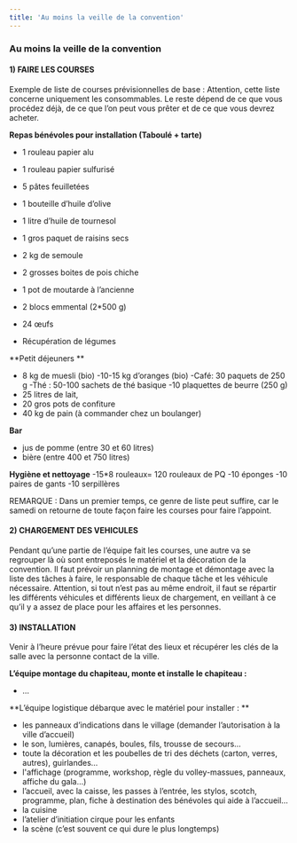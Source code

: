 ```yaml
---
title: 'Au moins la veille de la convention'
---
```


### Au moins la veille de la convention

#### 1)	FAIRE LES COURSES 

Exemple de liste de courses prévisionnelles de base : 
Attention, cette liste concerne uniquement les consommables. Le reste dépend de ce que vous procédez déjà, de ce que l’on peut vous prêter et de ce que vous devrez acheter.

**Repas bénévoles pour installation (Taboulé + tarte)**
- 1 rouleau papier alu
- 1 rouleau papier sulfurisé 
- 5 pâtes feuilletées
- 1 bouteille d’huile d’olive
- 1 litre d’huile de tournesol
- 1 gros paquet de raisins secs 
- 2 kg de semoule
- 2 grosses boites de pois chiche
- 1 pot de moutarde à l’ancienne 
- 2 blocs emmental (2*500 g) 
- 24 œufs

- Récupération de légumes

**Petit déjeuners **  
- 8 kg de muesli (bio)
-10-15 kg d’oranges (bio)
-Café: 30 paquets de 250 g
-Thé : 50-100 sachets de thé basique 
-10 plaquettes de beurre (250 g)
- 25 litres de lait, 
- 20 gros pots de confiture
- 40 kg de pain (à commander chez un boulanger)

**Bar**
- jus de pomme (entre 30 et 60 litres) 
- bière (entre 400 et 750 litres) 

**Hygiène et nettoyage**
-15*8 rouleaux= 120 rouleaux de PQ
-10 éponges 
-10 paires de gants 
-10 serpillères

REMARQUE : Dans un premier temps, ce genre de liste peut suffire, car le samedi on retourne de toute façon faire les courses pour faire l’appoint.

#### 2)	CHARGEMENT DES VEHICULES

Pendant qu’une partie de l’équipe fait les courses, une autre va se regrouper là où sont entreposés le matériel et la décoration de la convention. Il faut prévoir un planning de montage et démontage avec la liste des tâches à faire, le responsable de chaque tâche et les véhicule nécessaire. Attention, si tout n’est pas au même endroit, il faut se répartir les différents véhicules et différents lieux de chargement, en veillant à ce qu’il y a assez de place pour les affaires et les personnes.

#### 3)	INSTALLATION

Venir à l’heure prévue pour faire l’état des lieux et récupérer les clés de la salle avec la personne contact de la ville.

**L’équipe montage du chapiteau, monte et installe le chapiteau :**
-	…
	

**L’équipe logistique débarque avec le matériel pour installer :  **
-   les panneaux d’indications dans le village (demander l’autorisation à la ville d’accueil)
- 	le son, lumières, canapés, boules, fils, trousse de secours…
- 	toute la décoration et les poubelles de tri des déchets (carton, verres, autres), guirlandes…
- 	l'affichage (programme, workshop, règle du volley-massues, panneaux, affiche du gala...)
- 	l’accueil, avec la caisse, les passes à l’entrée, les stylos, scotch, programme, plan, fiche à destination des bénévoles qui aide à l’accueil…
- 	la cuisine
- 	l’atelier d’initiation cirque pour les enfants
-	la scène (c’est souvent ce qui dure le plus longtemps)




